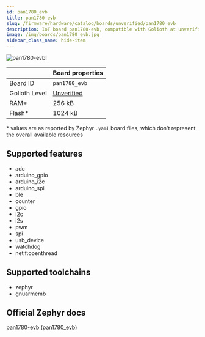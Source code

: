 ```yaml
---
id: pan1780_evb
title: pan1780-evb
slug: /firmware/hardware/catalog/boards/unverified/pan1780_evb
description: IoT board pan1780-evb, compatible with Golioth at unverified level.
image: /img/boards/pan1780_evb.jpg
sidebar_class_name: hide-item
---
```


[//]: # (This is an auto-generated file, do not edit! Changes to it will be lost upon re-generation)

![pan1780-evb!](/img/boards/pan1780_evb.jpg "pan1780-evb")

|                | Board properties     |
| -------------  | -------------------- |
| Board ID       | `pan1780_evb` |
| Golioth Level  | [Unverified](/firmware/hardware#unverified-boards) |
| RAM*           | 256 kB |
| Flash*         | 1024 kB |

\* values are as reported by Zephyr `.yaml` board files, which don't represent the overall available resources



## Supported features

* adc
* arduino_gpio
* arduino_i2c
* arduino_spi
* ble
* counter
* gpio
* i2c
* i2s
* pwm
* spi
* usb_device
* watchdog
* netif:openthread

## Supported toolchains

* zephyr
* gnuarmemb

## Official Zephyr docs

[pan1780-evb (pan1780_evb)](https://docs.zephyrproject.org/latest/boards/panasonic/pan1780_evb/doc/index.html)
